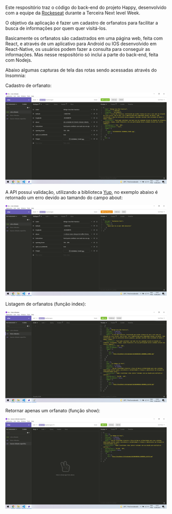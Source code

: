Este respositório traz o código do back-end do projeto Happy, desenvolvido com a equipe da [Rockeseat](https://github.com/rocketseat-education) durante a Terceira Next level Week.

O objetivo da aplicação é fazer um cadastro de orfanatos para facilitar a busca de informações por quem quer visitá-los.

Basicamente os orfanatos são cadastrados em uma página web, feita com React, e através de um aplicativo para Android ou IOS desenvolvido em React-Native, os usuários podem fazer a consulta para conseguir as informações. Mas nesse respositório só incluí a parte do back-end, feita com Nodejs.

Abaixo algumas capturas de tela das rotas sendo acessadas através do Insomnia:

Cadastro de orfanato:

![Cadastro](https://raw.githubusercontent.com/thomaz-s/happy/master/.github/criar_orfanato.png)

A API possui validação, utilizando a biblioteca [Yup](https://github.com/jquense/yup), no exemplo abaixo é retornado um erro devido ao tamando do campo about:

![Erro de validação](https://raw.githubusercontent.com/thomaz-s/happy/master/.github/about_erro.png)

Listagem de orfanatos (função index):

![Listagem de orfanatos](https://raw.githubusercontent.com/thomaz-s/happy/master/.github/listar_orfanatos.png)

Retornar apenas um orfanato (função show):

![Mostrar orfanato](https://raw.githubusercontent.com/thomaz-s/happy/master/.github/mostrar_orfanato.png)